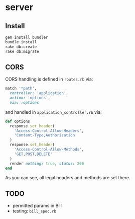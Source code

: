 # server

## Install

```bash
gem install bundler
bundle install
rake db:create
rake db:migrate
```

## CORS

CORS handling is defined in `routes.rb` via:
```ruby
match '*path',
  controller: 'application',
  action: 'options',
  via: :options
```

and handled in `application_controller.rb` via:

```ruby
def options
  response.set_header(
    'Access-Control-Allow-Headers',
    'Content-Type,Authorization'
  )
  response.set_header(
    'Access-Control-Allow-Methods',
    'GET,POST,DELETE'
  )
  render nothing: true, status: 200
end
```

As you can see, all legal headers and methods are set there.

## TODO

- permitted params in Bill
- testing: `bill_spec.rb`
